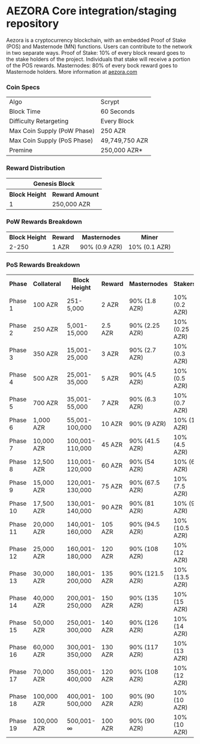 AEZORA Core integration/staging repository
=====================================


Aezora is a cryptocurrency blockchain, with an embedded Proof of Stake (POS) and Masternode (MN) functions. 
Users can contribute to the network in two separate ways. 
Proof of Stake: 10% of every block reward goes to the stake holders of the project. 
Individuals that stake will receive a portion of the POS rewards. 
Masternodes: 80% of every bock reward goes to Masternode holders.
More information at [aezora.com](http://www.aezora.com) 

### Coin Specs
<table>
<tr><td>Algo</td><td>Scrypt</td></tr>
<tr><td>Block Time</td><td>60 Seconds</td></tr>
<tr><td>Difficulty Retargeting</td><td>Every Block</td></tr>
<tr><td>Max Coin Supply (PoW Phase)</td><td>250 AZR</td></tr>
<tr><td>Max Coin Supply (PoS Phase)</td><td>49,749,750 AZR</td></tr>
<tr><td>Premine</td><td>250,000 AZR*</td></tr>
</table>


### Reward Distribution

<table>
<th colspan=4>Genesis Block</th>
<tr><th>Block Height</th><th>Reward Amount</th></tr>
<tr><td>1</td><td>250,000 AZR</td></tr>
</table>

### PoW Rewards Breakdown

<table>
<th>Block Height</th><th>Reward</th><th>Masternodes</th><th>Miner</th>
<tr><td>2-250</td><td>1 AZR</td><td>90% (0.9 AZR)</td><td>10% (0.1 AZR)</td></tr>
</table>

### PoS Rewards Breakdown

<table>
<th>Phase</th><th>Collateral</th><th>Block Height</th><th>Reward</th><th>Masternodes</th><th>Stakers</th>
<tr><td>Phase 1</td><td>100 AZR</td><td>251-5,000</td><td>2 AZR</td><td>90% (1.8 AZR)</td><td>10% (0.2 AZR)</td></tr>
<tr><td>Phase 2</td><td>250 AZR</td><td>5,001-15,000</td><td>2.5 AZR</td><td>90% (2.25 AZR)</td><td>10% (0.25 AZR)</td></tr>
<tr><td>Phase 3</td><td>350 AZR</td><td>15,001-25,000</td><td>3 AZR</td><td>90% (2.7 AZR)</td><td>10% (0.3 AZR)</td></tr>
<tr><td>Phase 4</td><td>500 AZR</td><td>25,001-35,000</td><td>5 AZR</td><td>90% (4.5 AZR)</td><td>10% (0.5 AZR)</td></tr>
<tr><td>Phase 5</td><td>700 AZR</td><td>35,001-55,000</td><td>7 AZR</td><td>90% (6.3 AZR)</td><td>10% (0.7 AZR)</td></tr>
<tr><td>Phase 6</td><td>1,000 AZR</td><td>55,001-100,000</td><td>10 AZR</td><td>90% (9 AZR)</td><td>10% (1 AZR)</td></tr>
<tr><td>Phase 7</td><td>10,000 AZR</td><td>100,001-110,000</td><td>45 AZR</td><td>90% (41.5 AZR)</td><td>10% (4.5 AZR)</td></tr>
<tr><td>Phase 8</td><td>12,500 AZR</td><td>110,001-120,000</td><td>60 AZR</td><td>90% (54 AZR)</td><td>10% (6 AZR)</td></tr>
<tr><td>Phase 9</td><td>15,000 AZR</td><td>120,001-130,000</td><td>75 AZR</td><td>90% (67.5 AZR)</td><td>10% (7.5 AZR)</td></tr>
<tr><td>Phase 10</td><td>17,500 AZR</td><td>130,001-140,000</td><td>90 AZR</td><td>90% (81 AZR)</td><td>10% (9 AZR)</td></tr>
<tr><td>Phase 11</td><td>20,000 AZR</td><td>140,001-160,000</td><td>105 AZR</td><td>90% (94.5 AZR)</td><td>10% (10.5 AZR)</td></tr>
<tr><td>Phase 12</td><td>25,000 AZR</td><td>160,001-180,000</td><td>120 AZR</td><td>90% (108 AZR)</td><td>10% (12 AZR)</td></tr>
<tr><td>Phase 13</td><td>30,000 AZR</td><td>180,001-200,000</td><td>135 AZR</td><td>90% (121.5 AZR)</td><td>10% (13.5 AZR)</td></tr>
<tr><td>Phase 14</td><td>40,000 AZR</td><td>200,001-250,000</td><td>150 AZR</td><td>90% (135 AZR)</td><td>10% (15 AZR)</td></tr>
<tr><td>Phase 15</td><td>50,000 AZR</td><td>250,001-300,000</td><td>140 AZR</td><td>90% (126 AZR)</td><td>10% (14 AZR)</td></tr>
<tr><td>Phase 16</td><td>60,000 AZR</td><td>300,001-350,000</td><td>130 AZR</td><td>90% (117 AZR)</td><td>10% (13 AZR)</td></tr>
<tr><td>Phase 17</td><td>70,000 AZR</td><td>350,001-400,000</td><td>120 AZR</td><td>90% (108 AZR)</td><td>10% (12 AZR)</td></tr>
<tr><td>Phase 18</td><td>100,000 AZR</td><td>400,001-500,000</td><td>100 AZR</td><td>90% (90 AZR)</td><td>10% (10 AZR)</td></tr>
<tr><td>Phase 19</td><td>100,000 AZR</td><td>500,001-∞</td><td>100 AZR</td><td>90% (90 AZR)</td><td>10% (10 AZR)</td></tr>
</table>
